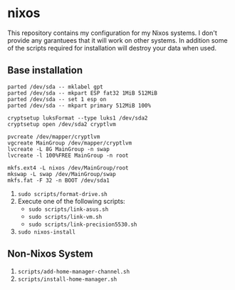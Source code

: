 # nixos

This repository contains my configuration for my Nixos systems.
I don't provide any garantuees that it will work on other systems.
In addition some of the scripts required for installation will destroy your data when used.

## Base installation

```
parted /dev/sda -- mklabel gpt
parted /dev/sda -- mkpart ESP fat32 1MiB 512MiB
parted /dev/sda -- set 1 esp on
parted /dev/sda -- mkpart primary 512MiB 100%

cryptsetup luksFormat --type luks1 /dev/sda2
cryptsetup open /dev/sda2 cryptlvm

pvcreate /dev/mapper/cryptlvm
vgcreate MainGroup /dev/mapper/cryptlvm
lvcreate -L 8G MainGroup -n swap
lvcreate -l 100%FREE MainGroup -n root

mkfs.ext4 -L nixos /dev/MainGroup/root
mkswap -L swap /dev/MainGroup/swap
mkfs.fat -F 32 -n BOOT /dev/sda1
```

1. `sudo scripts/format-drive.sh`
2. Execute one of the following scripts:
    - `sudo scripts/link-asus.sh`
    - `sudo scripts/link-vm.sh`
    - `sudo scripts/link-precision5530.sh`
3. `sudo nixos-install`

## Non-Nixos System

1. `scripts/add-home-manager-channel.sh`
2. `scripts/install-home-manager.sh`

